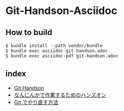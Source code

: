 # Git-Handson-Asciidoc

## How to build

```
$ bundle install --path vendor/bundle
$ bundle exec asciidoc git-handson.adoc
$ bundle exec asciidoc-pdf git-handson.adoc
```

## index

- [Git Handson](git-handson.adoc)
- [なんにんかで作業するためのハンズオン](git-handson2.adoc)
- [Git でやり直す方法](git-handson3.adoc)